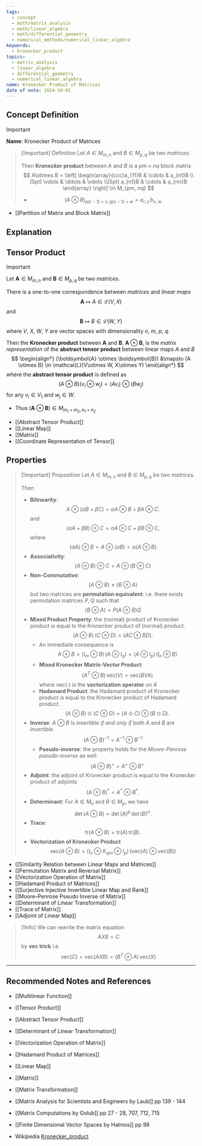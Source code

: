 ```yaml
---
tags:
  - concept
  - math/matrix_analysis
  - math/linear_algebra
  - math/differential_geometry
  - numerical_methods/numerical_linear_algebra
keywords:
  - kronecker_product
topics:
  - matrix_analysis
  - linear_algebra
  - differential_geometry
  - numerical_linear_algebra
name: Kronecker Product of Matrices
date of note: 2024-10-01
---
```


## Concept Definition

>[!important]
>**Name**: Kronecker Product of Matrices

>[!important] Definition
>Let $A \in M_{m, n}$ and $B\in M_{p, q}$ be two *matrices*.  
>
>Then **Kronecker product** between $A$ and $B$ is a $pm\times nq$ block matrix
>$$
>A\otimes B = \left[ \begin{array}{ccc}a_{11}B & \cdots & a_{n1}B \\[5pt] \vdots & \ddots & \vdots \\[5pt] a_{n1}B & \cdots & a_{nn}B \end{array} \right] \in M_{pm, nq}
>$$
>- $$(A\otimes B)_{p(r-1)+v, q(s-1)+w} = a_{r,s}\,b_{v,w}$$

- [[Partition of Matrix and Block Matrix]]

## Explanation


## Tensor Product

>[!important]
>Let $\boldsymbol{A} \in M_{m, n}$ and $\boldsymbol{B}\in M_{p, q}$ be two *matrices*. 
>
>There is a one-to-one correspondence between *matrices* and *linear maps* $$\boldsymbol{A} \mapsto A\in \mathcal{L}(V, X)$$ and $$\boldsymbol{B} \mapsto B\in \mathcal{L}(W, Y)$$ where $V$, $X$, $W$, $Y$ are vector spaces with dimensionality $n$, $m$, $p$, $q$.
>
>
>Then the **Kronecker product** between $\boldsymbol{A}$ and $\boldsymbol{B}$, $\boldsymbol{A} \otimes \boldsymbol{B}$, is the *matrix representation* of the **abstract tensor product** between linear maps $A$ and $B$ 
>$$
>\begin{align*}
>(\boldsymbol{A} \otimes \boldsymbol{B}) &\mapsto (A \otimes B) \in \mathcal{L}(V\otimes W, X\otimes Y)
>\end{align*}
>$$
>where the **abstract tensor product** is defined as 
>$$
>(A \otimes B)(v_{i} \otimes w_{j}) = (Av_{i}) \otimes (Bw_{j})
>$$
>for any $v_{i}\in V_{1}$  and $w_{j}\in W$.
>
>- Thus $(\boldsymbol{A} \otimes \boldsymbol{B}) \in M_{m_{1}+m_{2}, n_{1}+n_{2}}$
  
- [[Abstract Tensor Product]]
- [[Linear Map]]
- [[Matrix]]
- [[Coordinate Representation of Tensor]]

## Properties

>[!important] Proposition
>Let $A \in M_{m, n}$ and $B\in M_{p, q}$ be two *matrices*.  
>
>Then
>- **Bilinearity**: $$A\otimes(\alpha B + \beta C) = \alpha A \otimes B + \beta A \otimes C.$$ and $$(\alpha A + \beta B) \otimes C= \alpha A \otimes C + \beta B \otimes C,$$ where $$(\alpha A) \otimes B = A \otimes (\alpha B)  = \alpha (A \otimes B)$$ 
>- **Associativity**: $$(A \otimes  B) \otimes C = A\otimes( B \otimes  C)$$
>- **Non-Commutative**: $$(A \otimes  B) \neq (B \otimes A)$$ but two matrices are **permutation equivalent**: i.e. there exists permutation matrices $P, Q$ such that $$(B \otimes A) = P(A \otimes  B)Q$$
>- **Mixed Product Property**: the (normal) product of Kronecker product is equal to the Kronecker product of (normal) product. $$(A \otimes  B)\,(C \otimes  D) = (AC \otimes  BD).$$
>	- An immediate consequence is $$A \otimes  B = (I_{m} \otimes  B)\,(A \otimes  I_{q}) = (A \otimes  I_{p})\,(I_{n} \otimes  B)$$
>	- **Mixed Kronecker Matrix-Vector Product**: $$\left( A^{T} \otimes B \right)\,\text{vec}(V) = \text{vec}\left( BVA\right)$$ where $\text{vec}(\cdot)$ is the **vectorization operator** on $A$ 
>	- **Hadamard Product**:  the Hadamard product of Kronecker product is equal to the Kronecker product of Hadamard product. $$(A \otimes  B) \odot (C \otimes  D) = (A \odot C) \otimes  (B  \odot D).$$
>- **Inverse**: $A\otimes B$ is *invertible* *if and only if* both $A$ and $B$ are *invertible*. $$\left( A\otimes B \right)^{-1} = A^{-1} \otimes B^{-1}$$
>	- **Pseudo-inverse**: the property holds for the *Moore-Penrose pseudo-inverse* as well $$\left( A\otimes B \right)^{+} = A^{+} \otimes B^{+}$$
>- **Adjoint**: the adjoint of Kronecker product is equal to the Kronecker product of adjoints $$\left( A \otimes B \right)^{*} = A^{*} \otimes B^{*}.$$
>- **Determinant**: For $A\in M_{n}$ and $B\in M_{p}$, we have $$\det \left( A\otimes B \right) = \det(A)^{p}\,\det(B)^{n}.$$
>- **Trace**: $$\text{tr}(A\otimes B) = \text{tr}(A)\,\text{tr}(B).$$
>- **Vectorization of Kronecker Product** $$\text{vec}\left( A\otimes B \right) = \left( I_{n} \otimes K_{qm} \otimes I_{p} \right)\,(\text{vec}(A) \otimes \text{vec}(B))$$


- [[Similarity Relation between Linear Maps and Matrices]]
- [[Permutation Matrix and Reversal Matrix]]
- [[Vectorization Operation of Matrix]]
- [[Hadamard Product of Matrices]]
- [[Surjective Injective Invertible Linear Map and Rank]]
- [[Moore–Penrose Pseudo Inverse of Matrix]]
- [[Determinant of Linear Transformation]]
- [[Trace of Matrix]]
- [[Adjoint of Linear Map]]


>[!info]
>We can rewrite the matrix equation $$AXB = C$$ by **vec trick** i.e. $$\text{vec}(C) = \text{vec}(AXB) = (B^{T} \otimes A)\,\text{vec}(X)$$





-----------
##  Recommended Notes and References


- [[Multilinear Function]]
- [[Tensor Product]]
- [[Abstract Tensor Product]]

- [[Determinant of Linear Transformation]]
- [[Vectorization Operation of Matrix]]
- [[Hadamard Product of Matrices]]

- [[Linear Map]]
- [[Matrix]]
- [[Matrix Transformation]]



- [[Matrix Analysis for Scientists and Engineers by Laub]] pp 139 - 144
- [[Matrix Computations by Golub]] pp 27 - 28, 707, 712, 715
- [[Finite Dimensional Vector Spaces by Halmos]] pp 98
- Wikipedia [Kronecker_product](https://en.wikipedia.org/wiki/Kronecker_product)